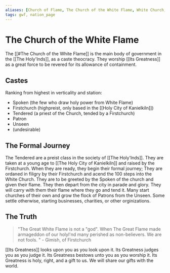 ```yaml
---
aliases: [Church of Flame, The Church of the White Flame, White Church, Holy Nation of Flame]
tags: gwf, nation_page
---
```


# The Church of the White Flame

The [[#The Church of the White Flame]] is the main body of government in the [[The Holy'lnds]], as a caste theocracy. They worship [[Its Greatness]] as a great force to be revered for its allowance of containment. 

## Castes
Ranking from highest in verticality and station:
- Spoken (the few who draw holy power from White Flame)
- Firstchurch (highpreist, only based in the [[Holy City of Kanielkiln]])
- Tendered (a priest of the Church, tended by a Firstchurch)
- Patron
- Unseen
- (undesirable)

## The Formal Journey
The Tendered are a preist class in the society of [[The Holy'lnds]]. They are taken at a young age to [[The Holy City of Kanielkiln]] and raised by the Firstchurch. When they are ready, they begin their formal journey; They are ordaned in filigry by their Firstchurch and acend the 100 steps into the White Church. They are to be greeted by the Spoken of the church and given their flame. They then depart from the city in parade and glory. They will carry with them their flame where they go and tend it. Many start churches of their own and grow the flock of Patrons from the Unseen. Some settle otherwise, starting businesses, charities, or other orginizations.

## The Truth
 > "The Great White Flame is not a "god". When The Great Flame made armageddon of our holyl'nd many perished as non-believers. We are not fools. " - Gimish, of Firstchurch

[[Its Greatness]] looks upon you as you look upon it. 
Its Greatness judges you as you judge it. 
Its Greatness bestows unto you as you worship it.
Its Greatness is holy, right, and a gift to us.
We will share our gifts with the world.